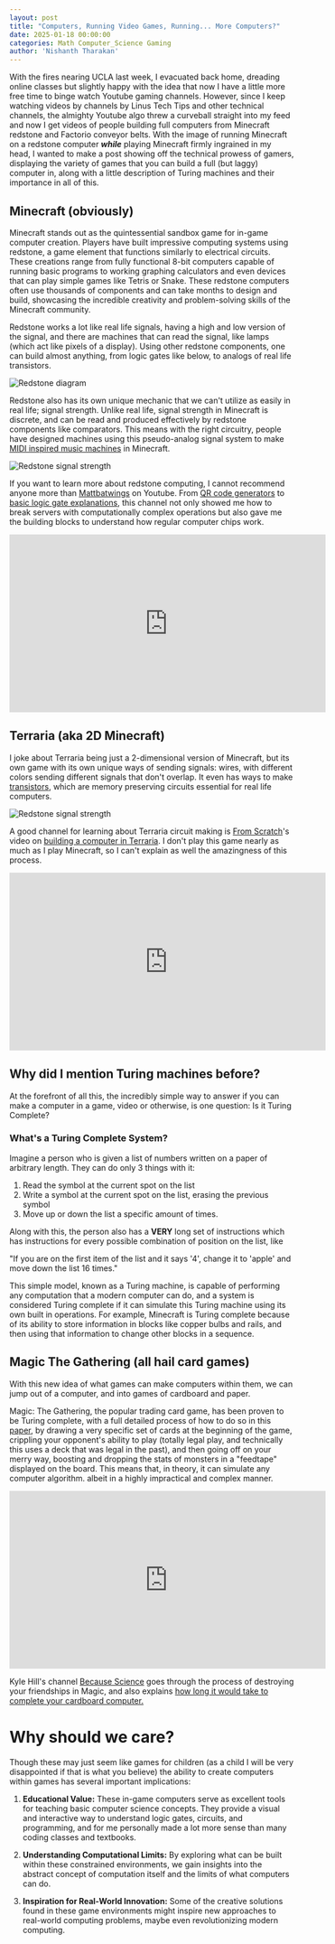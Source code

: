 ```yaml
---
layout: post
title: "Computers, Running Video Games, Running... More Computers?"
date: 2025-01-18 00:00:00
categories: Math Computer_Science Gaming
author: 'Nishanth Tharakan'
---
```



<script type="text/x-mathjax-config">
 MathJax.Hub.Config({
   tex2jax: {
     inlineMath: [ ['$','$'], ["\\(","\\)"] ],
     processEscapes: true
   }
 });


</script>


<script type="text/javascript" charset="utf-8"
src="https://cdn.mathjax.org/mathjax/latest/MathJax.js?config=TeX-AMS-MML_HTMLorMML,
https://vincenttam.github.io/javascripts/MathJaxLocal.js"></script>


With the fires nearing UCLA last week, I evacuated back home, dreading online classes but slightly happy with the idea that now I have a little more free time to binge watch Youtube gaming channels. However, since I keep watching videos by channels by Linus Tech Tips and other technical channels, the almighty Youtube algo threw a curveball straight into my feed and now I get videos of people building full computers from Minecraft redstone and Factorio conveyor belts. With the image of running Minecraft on a redstone computer ***while*** playing Minecraft firmly ingrained in my head, I wanted to make a post showing off the technical prowess of gamers, displaying the variety of games that you can build a full (but laggy) computer in, along with a little description of Turing machines and their importance in all of this.


## Minecraft (obviously)


Minecraft stands out as the quintessential sandbox game for in-game computer creation. Players have built impressive computing systems using redstone, a game element that functions similarly to electrical circuits. These creations range from fully functional 8-bit computers capable of running basic programs to working graphing calculators and even devices that can play simple games like Tetris or Snake. These redstone computers often use thousands of components and can take months to design and build, showcasing the incredible creativity and problem-solving skills of the Minecraft community.


Redstone works a lot like real life signals, having a high and low version of the signal, and there are machines that can read the signal, like lamps (which act like pixels of a display). Using other redstone components, one can build almost anything, from logic gates like below, to analogs of real life transistors.


<img alt="Redstone diagram" src='https://raw.githubusercontent.com/qerty2006/qerty2006.github.io/refs/heads/main/_site/assets/images/g05ar4oaspt61.webp'/>




Redstone also has its own unique mechanic that we can't utilize as easily in real life; signal strength. Unlike real life, signal strength in Minecraft is discrete, and can be read and produced effectively by  redstone components like comparators. This means with the right circuitry, people have designed machines using this pseudo-analog signal system to make [MIDI inspired music machines] in Minecraft.




<img alt="Redstone signal strength" src='https://raw.githubusercontent.com/qerty2006/qerty2006.github.io/refs/heads/main/_site/assets/images/signal_strength_line.png'/>


If you want to learn more about redstone computing, I cannot recommend anyone more than [Mattbatwings] on Youtube. From [QR code generators] to [basic logic gate explanations], this channel not only showed me how to break servers with computationally complex operations but also gave me the building blocks to understand how regular computer chips work.


<iframe width="560" height="315" src="https://www.youtube.com/embed/osFa7nwHHz4?si=SDxvz2X0Ds1xsVR9" title="YouTube video player" frameborder="0" allow="accelerometer; autoplay; clipboard-write; encrypted-media; gyroscope; picture-in-picture; web-share" referrerpolicy="strict-origin-when-cross-origin" allowfullscreen></iframe>


## Terraria (aka 2D Minecraft)


I joke about Terraria being just a 2-dimensional version of Minecraft, but its own game with its own unique ways of sending signals: wires, with different colors sending different signals that don't overlap. It even has ways to make [transistors], which are memory preserving circuits essential for real life computers.


<img alt="Redstone signal strength" src='https://raw.githubusercontent.com/qerty2006/qerty2006.github.io/refs/heads/main/_site/assets/images/uoatulrux2m91.webp'/>








A good channel for learning about Terraria circuit making is [From Scratch]'s video on [building a computer in Terraria]. I don't play this game nearly as much as I play Minecraft, so I can't explain as well the amazingness of this process.


<iframe width="560" height="315" src="https://www.youtube.com/embed/zXPiqk0-zDY?si=75Nk72XuoBFZjxGi" title="YouTube video player" frameborder="0" allow="accelerometer; autoplay; clipboard-write; encrypted-media; gyroscope; picture-in-picture; web-share" referrerpolicy="strict-origin-when-cross-origin" allowfullscreen></iframe>








## Why did I mention Turing machines before?


At the forefront of all this, the incredibly simple way to answer if you can make a computer in a game, video or otherwise, is one question: Is it Turing Complete?


### What's a Turing Complete System?


Imagine a person who is given a list of numbers written on a paper of arbitrary length. They can do only 3 things with it:


1. Read the symbol at the current spot on the list
2. Write a symbol at the current spot on the list, erasing the previous symbol
3. Move up or down the list a specific amount of times.


Along with this, the person also has a **VERY** long set of instructions which has instructions for every possible combination of position on the list, like


"If you are on the first item of the list and it says '4', change it to 'apple' and move down the list 16 times."


This simple model, known as a Turing machine, is capable of performing any computation that a modern computer can do, and a  system is considered Turing complete if it can simulate this Turing machine using its own built in operations. For example, Minecraft is Turing complete because of its ability to store information in blocks like copper bulbs and rails, and then using that information to change other blocks in a sequence.




## Magic The Gathering (all hail card games)


With this new idea of what games can make computers within them, we can jump out of a computer, and into games of cardboard and paper.




Magic: The Gathering, the popular trading card game, has been proven to be Turing complete, with a full detailed process of how to do so in this [paper], by drawing a very specific set of cards at the beginning of the game, crippling your opponent's ability to play (totally legal play, and technically this uses a deck that was legal in the past), and then going off on your merry way, boosting and dropping the stats of monsters in a "feedtape" displayed on the board. This means that, in theory, it can simulate any computer algorithm. albeit in a highly impractical and complex manner.






<iframe width="560" height="315" src="https://www.youtube.com/embed/pdmODVYPDLA?si=Zzzjbzg5bcfFmIG7" title="YouTube video player" frameborder="0" allow="accelerometer; autoplay; clipboard-write; encrypted-media; gyroscope; picture-in-picture; web-share" referrerpolicy="strict-origin-when-cross-origin" allowfullscreen></iframe>


Kyle Hill's channel [Because Science] goes through the process of destroying your friendships in Magic, and also explains [how long it would take to complete your cardboard computer.](https://www.youtube.com/watch?v=uDCj-QOp5gE)


# Why should we care?


Though these may just seem like games for children (as a child I will be very disappointed if that is what you believe) the ability to create computers within games has several important implications:




1. **Educational Value:** These in-game computers serve as excellent tools for teaching basic computer science concepts. They provide a visual and interactive way to understand logic gates, circuits, and programming, and for me personally made a lot more sense than many coding classes and textbooks.


2. **Understanding Computational Limits:** By exploring what can be built within these constrained environments, we gain insights into the abstract concept of computation itself and the limits of what computers can do.


3. **Inspiration for Real-World Innovation:** Some of the creative solutions found in these game environments might inspire new approaches to real-world computing problems, maybe even revolutionizing modern computing.




[Mattbatwings]:https://www.youtube.com/c/Mattbatwings
[QR code generators]: https://www.youtube.com/watch?v=ZizmvuZ3EFk
[basic logic gate explanations]: https://www.youtube.com/watch?v=osFa7nwHHz4&t=6s
[MIDI inspired music machines]: https://www.youtube.com/watch?v=V6X2BHpeLww
[transistors]: https://forums.terraria.org/index.php?threads/a-reference-guide-for-simple-logic-devices.81751/
[From Scratch]: https://www.youtube.com/@built-from-scratch
[building a computer in Terraria]: https://www.youtube.com/watch?v=zXPiqk0-zDY&t=204s
[paper]: https://arxiv.org/abs/1904.09828
[Because Science]: https://www.youtube.com/channel/UCvG04Y09q0HExnIjdgaqcDQ

